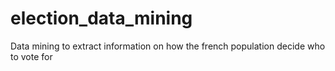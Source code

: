 # election_data_mining
Data mining to extract information on how the french population decide who to vote for
